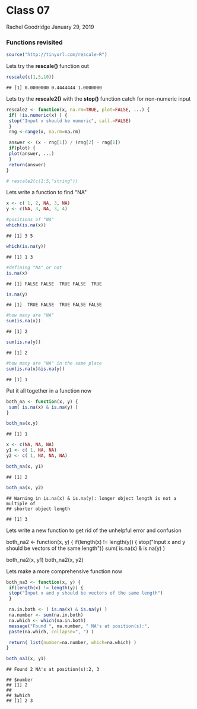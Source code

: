 Class 07
================
Rachel Goodridge
January 29, 2019

### Functions revisited

``` r
source("http://tinyurl.com/rescale-R")
```

Lets try the **rescale()** function out

``` r
rescale(c(1,5,10))
```

    ## [1] 0.0000000 0.4444444 1.0000000

Lets try the **rescale2()** with the **stop()** function catch for non-numeric input

``` r
rescale2 <- function(x, na.rm=TRUE, plot=FALSE, ...) {
 if( !is.numeric(x) ) {
 stop("Input x should be numeric", call.=FALSE)
 }
 rng <-range(x, na.rm=na.rm)

 answer <- (x - rng[1]) / (rng[2] - rng[1])
 if(plot) {
 plot(answer, ...)
 }
 return(answer)
}
```

``` r
# rescale2(c(1:5,"string"))
```

Lets write a function to find "NA"

``` r
x <- c( 1, 2, NA, 3, NA)
y <- c(NA, 3, NA, 3, 4)

#positions of "NA"
which(is.na(x))
```

    ## [1] 3 5

``` r
which(is.na(y))
```

    ## [1] 1 3

``` r
#defining "NA" or not
is.na(x)
```

    ## [1] FALSE FALSE  TRUE FALSE  TRUE

``` r
is.na(y)
```

    ## [1]  TRUE FALSE  TRUE FALSE FALSE

``` r
#how many are "NA"
sum(is.na(x))
```

    ## [1] 2

``` r
sum(is.na(y))
```

    ## [1] 2

``` r
#how many are "NA" in the same place
sum(is.na(x)&is.na(y))
```

    ## [1] 1

Put it all together in a function now

``` r
both_na <- function(x, y) {
 sum( is.na(x) & is.na(y) )
}

both_na(x,y)
```

    ## [1] 1

``` r
x <- c(NA, NA, NA)
y1 <- c( 1, NA, NA)
y2 <- c( 1, NA, NA, NA)

both_na(x, y1)
```

    ## [1] 2

``` r
both_na(x, y2)
```

    ## Warning in is.na(x) & is.na(y): longer object length is not a multiple of
    ## shorter object length

    ## [1] 3

Lets write a new function to get rid of the unhelpful error and confusion

both\_na2 &lt;- function(x, y) { if(length(x) != length(y)) { stop("Input x and y should be vectors of the same length")} sum( is.na(x) & is.na(y) )

both\_na2(x, y1) both\_na2(x, y2)

Lets make a more comprehensive function now

``` r
both_na3 <- function(x, y) {
 if(length(x) != length(y)) {
 stop("Input x and y should be vectors of the same length")
 }

 na.in.both <- ( is.na(x) & is.na(y) )
 na.number <- sum(na.in.both)
 na.which <- which(na.in.both)
 message("Found ", na.number, " NA's at position(s):",
 paste(na.which, collapse=", ") )

 return( list(number=na.number, which=na.which) )
}

both_na3(x, y1)
```

    ## Found 2 NA's at position(s):2, 3

    ## $number
    ## [1] 2
    ## 
    ## $which
    ## [1] 2 3
